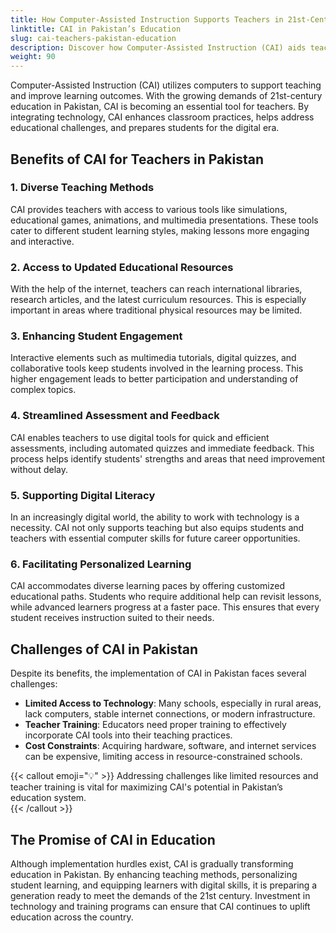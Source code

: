 ```yaml
---
title: How Computer-Assisted Instruction Supports Teachers in 21st-Century Education in Pakistan
linktitle: CAI in Pakistan’s Education
slug: cai-teachers-pakistan-education
description: Discover how Computer-Assisted Instruction (CAI) aids teachers in Pakistan to enhance teaching, foster engagement, and build skills for the digital future.
weight: 90
---
```


Computer-Assisted Instruction (CAI) utilizes computers to support teaching and improve learning outcomes. With the growing demands of 21st-century education in Pakistan, CAI is becoming an essential tool for teachers. By integrating technology, CAI enhances classroom practices, helps address educational challenges, and prepares students for the digital era.

## Benefits of CAI for Teachers in Pakistan

### 1. **Diverse Teaching Methods**

CAI provides teachers with access to various tools like simulations, educational games, animations, and multimedia presentations. These tools cater to different student learning styles, making lessons more engaging and interactive.

### 2. **Access to Updated Educational Resources**

With the help of the internet, teachers can reach international libraries, research articles, and the latest curriculum resources. This is especially important in areas where traditional physical resources may be limited.

### 3. **Enhancing Student Engagement**

Interactive elements such as multimedia tutorials, digital quizzes, and collaborative tools keep students involved in the learning process. This higher engagement leads to better participation and understanding of complex topics.

### 4. **Streamlined Assessment and Feedback**

CAI enables teachers to use digital tools for quick and efficient assessments, including automated quizzes and immediate feedback. This process helps identify students' strengths and areas that need improvement without delay.

### 5. **Supporting Digital Literacy**

In an increasingly digital world, the ability to work with technology is a necessity. CAI not only supports teaching but also equips students and teachers with essential computer skills for future career opportunities.

### 6. **Facilitating Personalized Learning**

CAI accommodates diverse learning paces by offering customized educational paths. Students who require additional help can revisit lessons, while advanced learners progress at a faster pace. This ensures that every student receives instruction suited to their needs.

## Challenges of CAI in Pakistan

Despite its benefits, the implementation of CAI in Pakistan faces several challenges:

- **Limited Access to Technology**: Many schools, especially in rural areas, lack computers, stable internet connections, or modern infrastructure.
- **Teacher Training**: Educators need proper training to effectively incorporate CAI tools into their teaching practices.
- **Cost Constraints**: Acquiring hardware, software, and internet services can be expensive, limiting access in resource-constrained schools.

{{< callout emoji="💡" >}}
Addressing challenges like limited resources and teacher training is vital for maximizing CAI's potential in Pakistan’s education system.  
{{< /callout >}}

## The Promise of CAI in Education

Although implementation hurdles exist, CAI is gradually transforming education in Pakistan. By enhancing teaching methods, personalizing student learning, and equipping learners with digital skills, it is preparing a generation ready to meet the demands of the 21st century. Investment in technology and training programs can ensure that CAI continues to uplift education across the country.
